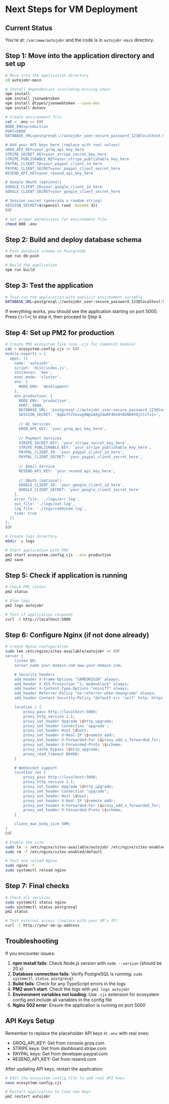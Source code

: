 # Next Steps for VM Deployment

## Current Status
You're at: `/var/www/autojobr` and the code is in `autojobr-main` directory.

## Step 1: Move into the application directory and set up
```bash
# Move into the application directory
cd autojobr-main

# Install dependencies (including missing ones)
npm install
npm install jsonwebtoken
npm install @types/jsonwebtoken --save-dev
npm install dotenv

# Create environment file
cat > .env << EOF
NODE_ENV=production
PORT=5000
DATABASE_URL=postgresql://autojobr_user:secure_password_123@localhost:5432/autojobr

# Add your API keys here (replace with real values)
GROQ_API_KEY=your_groq_api_key_here
STRIPE_SECRET_KEY=your_stripe_secret_key_here
STRIPE_PUBLISHABLE_KEY=your_stripe_publishable_key_here
PAYPAL_CLIENT_ID=your_paypal_client_id_here
PAYPAL_CLIENT_SECRET=your_paypal_client_secret_here
RESEND_API_KEY=your_resend_api_key_here

# Google OAuth (optional)
GOOGLE_CLIENT_ID=your_google_client_id_here
GOOGLE_CLIENT_SECRET=your_google_client_secret_here

# Session secret (generate a random string)
SESSION_SECRET=$(openssl rand -base64 32)
EOF

# Set proper permissions for environment file
chmod 600 .env
```

## Step 2: Build and deploy database schema
```bash
# Push database schema to PostgreSQL
npm run db:push

# Build the application
npm run build
```

## Step 3: Test the application
```bash
# Test run the application with explicit environment variable
DATABASE_URL=postgresql://autojobr_user:secure_password_123@localhost:5432/autojobr npm start
```

If everything works, you should see the application starting on port 5000. Press `Ctrl+C` to stop it, then proceed to Step 4.

## Step 4: Set up PM2 for production
```bash
# Create PM2 ecosystem file (use .cjs for CommonJS module)
cat > ecosystem.config.cjs << EOF
module.exports = {
  apps: [{
    name: 'autojobr',
    script: 'dist/index.js',
    instances: 'max',
    exec_mode: 'cluster',
    env: {
      NODE_ENV: 'development'
    },
    env_production: {
      NODE_ENV: 'production',
      PORT: 5000,
      DATABASE_URL: 'postgresql://autojobr_user:secure_password_123@localhost:5432/autojobr',
      SESSION_SECRET: '8qDofFZSkswgdWpoAXg2dwRF4HsO+N5NK0VOjCCztvI=',
      
      // AI Services
      GROQ_API_KEY: 'your_groq_api_key_here',
      
      // Payment Services
      STRIPE_SECRET_KEY: 'your_stripe_secret_key_here',
      STRIPE_PUBLISHABLE_KEY: 'your_stripe_publishable_key_here',
      PAYPAL_CLIENT_ID: 'your_paypal_client_id_here',
      PAYPAL_CLIENT_SECRET: 'your_paypal_client_secret_here',
      
      // Email Service
      RESEND_API_KEY: 'your_resend_api_key_here',
      
      // OAuth (optional)
      GOOGLE_CLIENT_ID: 'your_google_client_id_here',
      GOOGLE_CLIENT_SECRET: 'your_google_client_secret_here'
    },
    error_file: './logs/err.log',
    out_file: './logs/out.log',
    log_file: './logs/combined.log',
    time: true
  }]
};
EOF

# Create logs directory
mkdir -p logs

# Start application with PM2
pm2 start ecosystem.config.cjs --env production
pm2 save
```

## Step 5: Check if application is running
```bash
# Check PM2 status
pm2 status

# View logs
pm2 logs autojobr

# Test if application responds
curl -I http://localhost:5000
```

## Step 6: Configure Nginx (if not done already)
```bash
# Create Nginx configuration
sudo tee /etc/nginx/sites-available/autojobr << EOF
server {
    listen 80;
    server_name your-domain.com www.your-domain.com;

    # Security headers
    add_header X-Frame-Options "SAMEORIGIN" always;
    add_header X-XSS-Protection "1; mode=block" always;
    add_header X-Content-Type-Options "nosniff" always;
    add_header Referrer-Policy "no-referrer-when-downgrade" always;
    add_header Content-Security-Policy "default-src 'self' http: https: data: blob: 'unsafe-inline'" always;

    location / {
        proxy_pass http://localhost:5000;
        proxy_http_version 1.1;
        proxy_set_header Upgrade \$http_upgrade;
        proxy_set_header Connection 'upgrade';
        proxy_set_header Host \$host;
        proxy_set_header X-Real-IP \$remote_addr;
        proxy_set_header X-Forwarded-For \$proxy_add_x_forwarded_for;
        proxy_set_header X-Forwarded-Proto \$scheme;
        proxy_cache_bypass \$http_upgrade;
        proxy_read_timeout 86400;
    }

    # WebSocket support
    location /ws {
        proxy_pass http://localhost:5000;
        proxy_http_version 1.1;
        proxy_set_header Upgrade \$http_upgrade;
        proxy_set_header Connection "upgrade";
        proxy_set_header Host \$host;
        proxy_set_header X-Real-IP \$remote_addr;
        proxy_set_header X-Forwarded-For \$proxy_add_x_forwarded_for;
        proxy_set_header X-Forwarded-Proto \$scheme;
    }

    client_max_body_size 50M;
}
EOF

# Enable the site
sudo ln -s /etc/nginx/sites-available/autojobr /etc/nginx/sites-enabled/
sudo rm -f /etc/nginx/sites-enabled/default

# Test and reload Nginx
sudo nginx -t
sudo systemctl reload nginx
```

## Step 7: Final checks
```bash
# Check all services
sudo systemctl status nginx
sudo systemctl status postgresql
pm2 status

# Test external access (replace with your VM's IP)
curl -I http://your-vm-ip-address
```

## Troubleshooting

If you encounter issues:

1. **npm install fails**: Check Node.js version with `node --version` (should be 20.x)
2. **Database connection fails**: Verify PostgreSQL is running: `sudo systemctl status postgresql`
3. **Build fails**: Check for any TypeScript errors in the logs
4. **PM2 won't start**: Check the logs with `pm2 logs autojobr`
5. **Environment variables not loading**: Use `.cjs` extension for ecosystem config and include all variables in the config file
6. **Nginx 502 error**: Ensure the application is running on port 5000

## API Keys Setup

Remember to replace the placeholder API keys in `.env` with real ones:
- GROQ_API_KEY: Get from console.groq.com
- STRIPE keys: Get from dashboard.stripe.com  
- PAYPAL keys: Get from developer.paypal.com
- RESEND_API_KEY: Get from resend.com

After updating API keys, restart the application:
```bash
# Edit the ecosystem config file to add real API keys
nano ecosystem.config.cjs

# Restart application to load new keys
pm2 restart autojobr
```